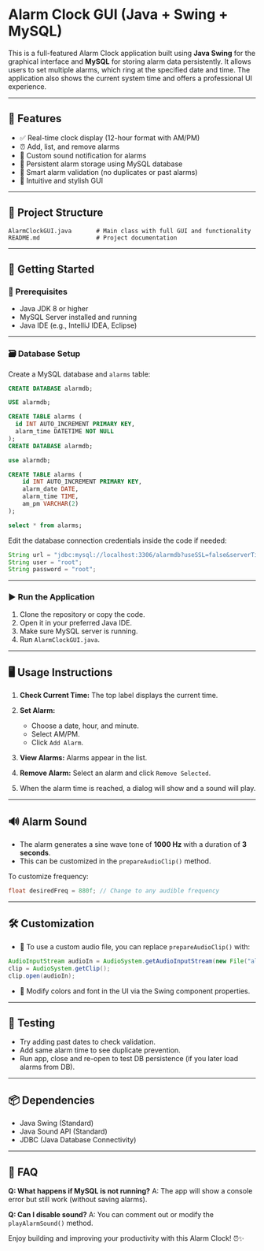 # Alarm Clock GUI (Java + Swing + MySQL)

This is a full-featured Alarm Clock application built using **Java Swing** for the graphical interface and **MySQL** for storing alarm data persistently. It allows users to set multiple alarms, which ring at the specified date and time. The application also shows the current system time and offers a professional UI experience.

---

## 🧰 Features

* ✅ Real-time clock display (12-hour format with AM/PM)
* ⏰ Add, list, and remove alarms
* 🔔 Custom sound notification for alarms
* 💾 Persistent alarm storage using MySQL database
* 🧠 Smart alarm validation (no duplicates or past alarms)
* 🎨 Intuitive and stylish GUI

---

## 📂 Project Structure

```
AlarmClockGUI.java       # Main class with full GUI and functionality
README.md                # Project documentation
```

---

## 🚀 Getting Started

### 🔧 Prerequisites

* Java JDK 8 or higher
* MySQL Server installed and running
* Java IDE (e.g., IntelliJ IDEA, Eclipse)

---

### 🗃️ Database Setup

Create a MySQL database and `alarms` table:

```sql
CREATE DATABASE alarmdb;

USE alarmdb;

CREATE TABLE alarms (
  id INT AUTO_INCREMENT PRIMARY KEY,
  alarm_time DATETIME NOT NULL
);
CREATE DATABASE alarmdb;

use alarmdb;

CREATE TABLE alarms (
    id INT AUTO_INCREMENT PRIMARY KEY,
    alarm_date DATE,
    alarm_time TIME,
    am_pm VARCHAR(2)
);

select * from alarms;
```

Edit the database connection credentials inside the code if needed:

```java
String url = "jdbc:mysql://localhost:3306/alarmdb?useSSL=false&serverTimezone=UTC";
String user = "root";
String password = "root";
```

---

### ▶️ Run the Application

1. Clone the repository or copy the code.
2. Open it in your preferred Java IDE.
3. Make sure MySQL server is running.
4. Run `AlarmClockGUI.java`.

---

## 🖥️ Usage Instructions

1. **Check Current Time:** The top label displays the current time.
2. **Set Alarm:**

   * Choose a date, hour, and minute.
   * Select AM/PM.
   * Click `Add Alarm`.
3. **View Alarms:** Alarms appear in the list.
4. **Remove Alarm:** Select an alarm and click `Remove Selected`.
5. When the alarm time is reached, a dialog will show and a sound will play.

---

## 🔊 Alarm Sound

* The alarm generates a sine wave tone of **1000 Hz** with a duration of **3 seconds**.
* This can be customized in the `prepareAudioClip()` method.

To customize frequency:

```java
float desiredFreq = 880f; // Change to any audible frequency
```

---

## 🛠️ Customization

* 🎵 To use a custom audio file, you can replace `prepareAudioClip()` with:

```java
AudioInputStream audioIn = AudioSystem.getAudioInputStream(new File("alarm.wav"));
clip = AudioSystem.getClip();
clip.open(audioIn);
```

* 🎨 Modify colors and font in the UI via the Swing component properties.

---

## 🧪 Testing

* Try adding past dates to check validation.
* Add same alarm time to see duplicate prevention.
* Run app, close and re-open to test DB persistence (if you later load alarms from DB).

---

## 📦 Dependencies

* Java Swing (Standard)
* Java Sound API (Standard)
* JDBC (Java Database Connectivity)

---

## 🙋 FAQ

**Q: What happens if MySQL is not running?**
A: The app will show a console error but still work (without saving alarms).

**Q: Can I disable sound?**
A: You can comment out or modify the `playAlarmSound()` method.



Enjoy building and improving your productivity with this Alarm Clock! ⏰✨
